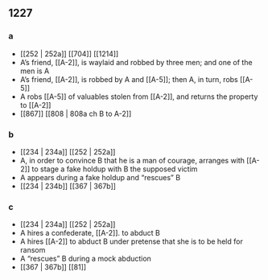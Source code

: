 ## 1227
### a
- [[252 | 252a]] [[704]] [[1214]] 
- A’s friend, [[A-2]], is waylaid and robbed by three men; and one of the men is A
- A’s friend, [[A-2]], is robbed by A and [[A-5]]; then A, in turn, robs [[A-5]]
- A robs [[A-5]] of valuables stolen from [[A-2]], and returns the property to [[A-2]]
- [[867]] [[808 | 808a ch B to A-2]] 

### b
- [[234 | 234a]] [[252 | 252a]] 
- A, in order to convince B that he is a man of courage, arranges with [[A-2]] to stage a fake holdup with B the supposed victim
- A appears during a fake holdup and “rescues” B
- [[234 | 234b]] [[367 | 367b]] 

### c
- [[234 | 234a]] [[252 | 252a]] 
- A hires a confederate, [[A-2]]. to abduct B
- A hires [[A-2]] to abduct B under pretense that she is to be held for ransom
- A “rescues” B during a mock abduction
- [[367 | 367b]] [[81]] 

